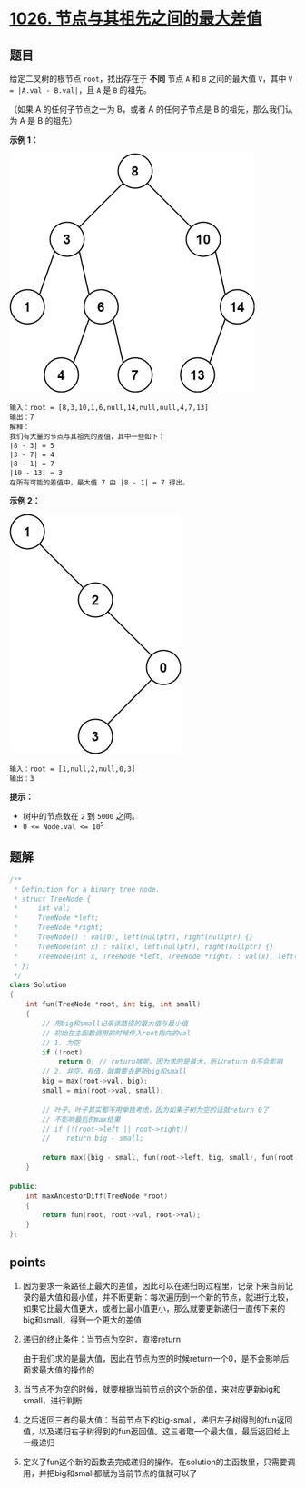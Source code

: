 # [1026. 节点与其祖先之间的最大差值](https://leetcode.cn/problems/maximum-difference-between-node-and-ancestor/)



## 题目

给定二叉树的根节点 `root`，找出存在于 **不同** 节点 `A` 和 `B` 之间的最大值 `V`，其中 `V = |A.val - B.val|`，且 `A` 是 `B` 的祖先。

（如果 A 的任何子节点之一为 B，或者 A 的任何子节点是 B 的祖先，那么我们认为 A 是 B 的祖先）

 

**示例 1：**

![img](./assets/tmp-tree.jpg)

```
输入：root = [8,3,10,1,6,null,14,null,null,4,7,13]
输出：7
解释： 
我们有大量的节点与其祖先的差值，其中一些如下：
|8 - 3| = 5
|3 - 7| = 4
|8 - 1| = 7
|10 - 13| = 3
在所有可能的差值中，最大值 7 由 |8 - 1| = 7 得出。
```

**示例 2：**

![img](./assets/tmp-tree-1.jpg)

```
输入：root = [1,null,2,null,0,3]
输出：3
```

 

**提示：**

- 树中的节点数在 `2` 到 `5000` 之间。
- <code>0 <= Node.val <= 10<sup>5</sup></code>



## 题解

```cpp
/**
 * Definition for a binary tree node.
 * struct TreeNode {
 *     int val;
 *     TreeNode *left;
 *     TreeNode *right;
 *     TreeNode() : val(0), left(nullptr), right(nullptr) {}
 *     TreeNode(int x) : val(x), left(nullptr), right(nullptr) {}
 *     TreeNode(int x, TreeNode *left, TreeNode *right) : val(x), left(left), right(right) {}
 * };
 */
class Solution
{
    int fun(TreeNode *root, int big, int small)
    {
        // 用big和small记录该路径的最大值与最小值
        // 初始在主函数调用的时候传入root指向的val
        // 1. 为空
        if (!root)
            return 0; // return啥呢。因为求的是最大，所以return 0不会影响
        // 2. 非空，有值，就需要去更新big和small
        big = max(root->val, big);
        small = min(root->val, small);

        // 叶子。叶子其实都不用单独考虑，因为如果子树为空的话就return 0了
        // 不影响最后的max结果
        // if (!(root->left || root->right))
        //    return big - small;

        return max({big - small, fun(root->left, big, small), fun(root->right, big, small)});
    }

public:
    int maxAncestorDiff(TreeNode *root)
    {
        return fun(root, root->val, root->val);
    }
};
```





## points

1. 因为要求一条路径上最大的差值，因此可以在递归的过程里，记录下来当前记录的最大值和最小值，并不断更新：每次遍历到一个新的节点，就进行比较，如果它比最大值更大，或者比最小值更小，那么就要更新递归一直传下来的big和small，得到一个更大的差值

2. 递归的终止条件：当节点为空时，直接return

   由于我们求的是最大值，因此在节点为空的时候return一个0，是不会影响后面求最大值的操作的

3. 当节点不为空的时候，就要根据当前节点的这个新的值，来对应更新big和small，进行判断

4. 之后返回三者的最大值：当前节点下的big-small，递归左子树得到的fun返回值，以及递归右子树得到的fun返回值。这三者取一个最大值，最后返回给上一级递归

5. 定义了fun这个新的函数去完成递归的操作。在solution的主函数里，只需要调用，并把big和small都赋为当前节点的值就可以了